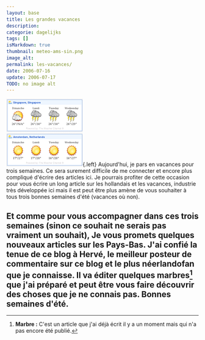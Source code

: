 ```yaml
---
layout: base
title: Les grandes vacances
description: 
categorie: dagelijks
tags: []
isMarkdown: true
thumbnail: meteo-ams-sin.png
image_alt: 
permalink: les-vacances/
date: 2006-07-16
update: 2006-07-17
TODO: no image alt
---
```




![](meteo-ams-sin.png){.left}
Aujourd'hui, je pars en vacances pour trois semaines. Ce sera surement difficile de me connecter et encore plus compliqué d'écrire des articles ici. Je pourrais profiter de cette occasion pour vous écrire un long article sur les hollandais et les vacances, industrie très développée ici mais il est peut être plus amène de vous souhaiter à tous trois bonnes semaines d'été (vacances où non).

Et comme pour vous accompagner dans ces trois semaines (sinon ce souhait ne serais pas vraiment un souhait), Je vous promets quelques nouveaux articles sur les Pays-Bas. J'ai confié la tenue de ce blog à Hervé, le meilleur posteur de commentaire sur ce blog et le plus néerlandofan que je connaisse. Il va éditer quelques marbres[^1] que j'ai préparé et peut être vous faire découvrir des choses que je ne connais pas. Bonnes semaines d'été.
---
[^1]: **Marbre :** C'est un article que j'ai déjà écrit il y a un moment mais qui n'a pas encore été publié.